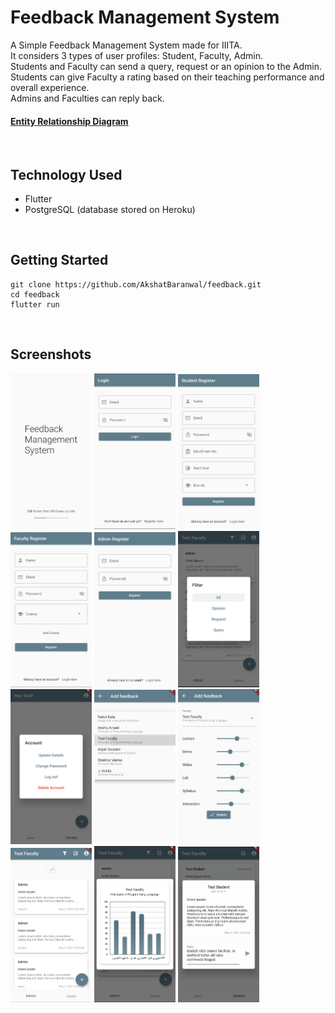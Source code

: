 # Feedback Management System

A Simple Feedback Management System made for IIITA.  
It considers 3 types of user profiles: Student, Faculty, Admin.  
Students and Faculty can send a query, request or an opinion to the Admin.  
Students can give Faculty a rating based on their teaching performance and overall experience.  
Admins and Faculties can reply back.  
  
#### [Entity Relationship Diagram](misc/ER_Diagram.pdf)

<br>

## Technology Used

 - Flutter
 - PostgreSQL (database stored on Heroku)

<br>

## Getting Started

```
git clone https://github.com/AkshatBaranwal/feedback.git
cd feedback
flutter run
```

<br>

## Screenshots
<p>
  <img src="misc/1.png" width=130>
  <img src="misc/2.png" width=130>
  <img src="misc/3.png" width=130>
  <img src="misc/4.png" width=130>
  <img src="misc/5.png" width=130>
  <img src="misc/6.png" width=130>
  <img src="misc/7.png" width=130>
  <img src="misc/8.png" width=130>
  <img src="misc/9.png" width=130>
  <img src="misc/10.png" width=130>
  <img src="misc/11.png" width=130>
  <img src="misc/12.png" width=130>
</p>